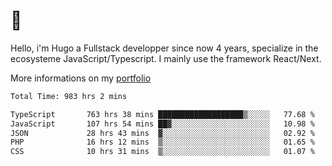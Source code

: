 # 👋 

Hello, i'm Hugo a Fullstack developper since now 4 years, specialize in the ecosysteme JavaScript/Typescript. I mainly use the framework React/Next.

More informations on my [portfolio](https://hcampos.fr)

<!--START_SECTION:waka-->

```txt
Total Time: 983 hrs 2 mins

TypeScript       763 hrs 38 mins ███████████████████▒░░░░░   77.68 %
JavaScript       107 hrs 54 mins ██▓░░░░░░░░░░░░░░░░░░░░░░   10.98 %
JSON             28 hrs 43 mins  ▓░░░░░░░░░░░░░░░░░░░░░░░░   02.92 %
PHP              16 hrs 12 mins  ▒░░░░░░░░░░░░░░░░░░░░░░░░   01.65 %
CSS              10 hrs 31 mins  ▒░░░░░░░░░░░░░░░░░░░░░░░░   01.07 %
```

<!--END_SECTION:waka-->
